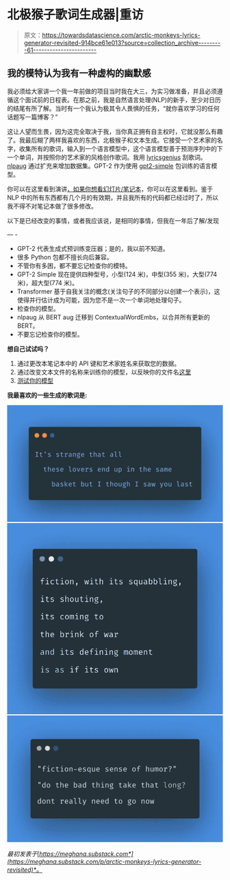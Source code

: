 # 北极猴子歌词生成器|重访

> 原文：<https://towardsdatascience.com/arctic-monkeys-lyrics-generator-revisited-914bce61e013?source=collection_archive---------61----------------------->

## 我的模特认为我有一种虚构的幽默感

我必须给大家讲一个我一年前做的项目当时我在大三，为实习做准备，并且必须遵循这个面试前的日程表。在那之前，我是自然语言处理(NLP)的新手，至少对日历的结尾有所了解。当时有一个我认为极其令人畏惧的任务，“就你喜欢学习的任何话题写一篇博客？”

这让人望而生畏，因为这完全取决于我，当你真正拥有自主权时，它就没那么有趣了。我最后糊了两样我喜欢的东西，北极猴子和文本生成。它接受一个艺术家的名字，收集所有的歌词，输入到一个语言模型中，这个语言模型善于预测序列中的下一个单词，并按照你的艺术家的风格创作歌词。我用 [lyricsgenius](https://github.com/johnwmillr/LyricsGenius) 刮歌词。 [nlpaug](https://github.com/makcedward/nlpaug) 通过扩充来增加数据集。GPT-2 作为使用 [gpt2-simple](https://github.com/minimaxir/gpt-2-simple) 包训练的语言模型。

你可以在这里看到演讲[，如果你想看](https://www.youtube.com/watch?v=t4NFOIejZxQ&t=2330s)[幻灯片/笔记本](https://github.com/meghanabhange/Arctic-Monkeys-Lyrics-Generator)，你可以在这里看到。鉴于 NLP 中的所有东西都有几个月的有效期，并且我所有的代码都已经过时了，所以我不得不对笔记本做了很多修改。

以下是已经改变的事情，或者我应该说，是相同的事情，但我在一年后了解/发现

— -

*   GPT-2 代表生成式预训练变压器；是的，我以前不知道。
*   很多 Python 包都不擅长向后兼容。
*   不管你有多困，都不要忘记检查你的模特。
*   GPT-2 Simple 现在提供四种型号，小型(124 米)，中型(355 米)，大型(774 米)，超大型(774 米)。
*   Transformer 基于自我关注的概念(关注句子的不同部分以创建一个表示)，这使得并行估计成为可能，因为您不是一次一个单词地处理句子。
*   检查你的模型。
*   nlpaug 从 BERT aug 迁移到 ContextualWordEmbs，以合并所有更新的 BERT。
*   不要忘记检查你的模型。

**想自己试试吗？**

1.  通过更改本笔记本中的 API 键和艺术家姓名来获取您的数据。
2.  通过改变文本文件的名称来训练你的模型，以反映你的文件名[这里](https://github.com/meghanabhange/Arctic-Monkeys-Lyrics-Generator/blob/master/02.Training%20GPT2-Simple%20for%20AM.ipynb)
3.  [测试你的模型](https://github.com/meghanabhange/Arctic-Monkeys-Lyrics-Generator/blob/master/03.Generator.ipynb)

**我最喜欢的一些生成的歌词是:**

![](img/279cc50e22b9e5ca041448f99cfb48a7.png)![](img/3cb71cf6ba76c383e4b718c515495828.png)![](img/7bc3eb24e69e422c0e1521b29c15b351.png)

*最初发表于*[*https://meghana.substack.com*](https://meghana.substack.com/p/arctic-monkeys-lyrics-generator-revisited)*。*